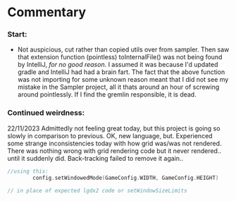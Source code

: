 # Commentary

### Start:
* Not auspicious, cut rather than copied utils over from sampler. Then saw that extension function (pointless) toInternalFile()
was not being found by IntelliJ, *for no good reason*. I assumed it was because I'd updated gradle and IntelliJ had had a brain fart.
The fact that the above function was not importing for some unknown reason meant that I did not see my mistake in the Sampler project,
all it thats around an hour of screwing around pointlessly. If I find the gremlin responsible, it is dead.

### Continued weirdness:
22/11/2023 Admittedly not feeling great today, but this project is going so slowly in comparison to previous. OK, new language,
but. Experienced some strange inconsistencies today with how grid was/was not rendered. 
There was nothing wrong with grid rendering code but it never rendered.. until it suddenly did. Back-tracking failed to remove it
again..
```kotlin
//using this:
        config.setWindowedMode(GameConfig.WIDTH, GameConfig.HEIGHT)

// in place of expected lgdx2 code or setWindowSizeLimits
```
